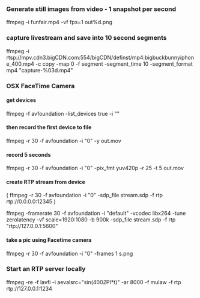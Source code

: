 ### Generate still images from video - 1 snapshot per second

ffmpeg -i funfair.mp4 -vf fps=1 out%d.png

### capture livestream and save into 10 second segments

ffmpeg -i rtsp://mpv.cdn3.bigCDN.com:554/bigCDN/definst/mp4:bigbuckbunnyiphone_400.mp4 -c copy -map 0 -f segment -segment_time 10 -segment_format mp4 "capture-%03d.mp4"


### OSX FaceTime Camera

#### get devices
ffmpeg -f avfoundation -list_devices true -i ""

#### then record the first device to file

ffmpeg -r 30 -f avfoundation -i "0" -y out.mov

#### record 5 seconds

ffmpeg -r 30 -f avfoundation -i "0" -pix_fmt yuv420p -r 25 -t 5 out.mov

#### create RTP stream from device

( ffmpeg -r 30 -f avfoundation -i "0" -sdp_file stream.sdp -f rtp rtp://0.0.0.0:12345 ) 

ffmpeg -framerate 30 -f avfoundation -i "default" -vcodec libx264 -tune zerolatency -vf scale=1920:1080 -b 900k -sdp_file stream.sdp -f rtp "rtp://127.0.0.1:5600"

#### take a pic using Facetime camera

ffmpeg -r 30 -f avfoundation -i "0" -frames 1 s.png


### Start an RTP server locally

ffmpeg -re -f lavfi -i aevalsrc="sin(400*2*PI*t)" -ar 8000 -f mulaw -f rtp rtp://127.0.0.1:1234
